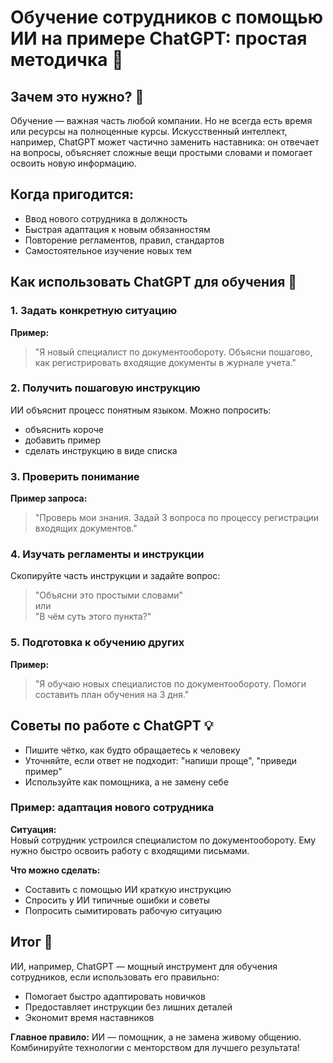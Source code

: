 # Обучение сотрудников с помощью ИИ на примере ChatGPT: простая методичка 🧠

## Зачем это нужно? 🤔

Обучение — важная часть любой компании. Но не всегда есть время или ресурсы на полноценные курсы. Искусственный интеллект, например, ChatGPT может частично заменить наставника: он отвечает на вопросы, объясняет сложные вещи простыми словами и помогает освоить новую информацию.

## Когда пригодится:

- Ввод нового сотрудника в должность
- Быстрая адаптация к новым обязанностям
- Повторение регламентов, правил, стандартов
- Самостоятельное изучение новых тем

## Как использовать ChatGPT для обучения 🤖

### 1. Задать конкретную ситуацию

**Пример:**  
> "Я новый специалист по документообороту. Объясни пошагово, как регистрировать входящие документы в журнале учета."

### 2. Получить пошаговую инструкцию

ИИ объяснит процесс понятным языком. Можно попросить:

- объяснить короче
- добавить пример
- сделать инструкцию в виде списка

### 3. Проверить понимание

**Пример запроса:**  
> "Проверь мои знания. Задай 3 вопроса по процессу регистрации входящих документов."

### 4. Изучать регламенты и инструкции

Скопируйте часть инструкции и задайте вопрос:  
> "Объясни это простыми словами"  
> или  
> "В чём суть этого пункта?"

### 5. Подготовка к обучению других

**Пример:**  
> "Я обучаю новых специалистов по документообороту. Помоги составить план обучения на 3 дня."

## Советы по работе с ChatGPT 💡

- Пишите чётко, как будто обращаетесь к человеку
- Уточняйте, если ответ не подходит: "напиши проще", "приведи пример"
- Используйте как помощника, а не замену себе

### Пример: адаптация нового сотрудника

**Ситуация:**  
Новый сотрудник устроился специалистом по документообороту. Ему нужно быстро освоить работу с входящими письмами.

**Что можно сделать:**

- Составить с помощью ИИ краткую инструкцию
- Спросить у ИИ типичные ошибки и советы
- Попросить сымитировать рабочую ситуацию

## Итог 🏁

ИИ, например, ChatGPT — мощный инструмент для обучения сотрудников, если использовать его правильно:

- Помогает быстро адаптировать новичков
- Предоставляет инструкции без лишних деталей
- Экономит время наставников

**Главное правило:** ИИ — помощник, а не замена живому общению. Комбинируйте технологии с менторством для лучшего результата!
